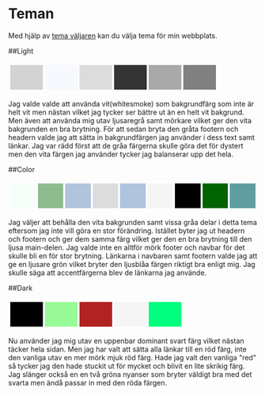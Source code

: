 
Teman
===============================

Med hjälp av [tema väljaren](theme-selector) kan du välja tema för min webbplats.

##Light

<table style="border-spacing: 4px; border-collapse: separate">
<tbody><tr>
<td style="height: 50px; width: 50px; background-color: LIGHTGREY">
</td><td style="height: 50px; width: 50px; background-color: GHOSTWHITE">
</td><td style="height: 50px; width: 50px; background-color: GAINSBORO">
</td><td style="height: 50px; width: 50px; background-color: #333">
</td><td style="height: 50px; width: 50px; background-color: darkgray">
</td><td style="height: 50px; width: 50px; background-color: gray">
</td></tr>
</tbody></table>


Jag valde valde att använda vit(whitesmoke) som bakgrundfärg som inte är helt vit men nästan vilket jag tycker ser bättre ut än en helt vit bakgrund. Men även att använda mig utav ljusaregrå samt mörkare vilket ger den vita bakgrunden en bra brytning. För att sedan bryta den gråta footern och headern valde jag att sätta in bakgrundfärgen jag använder i dess text samt länkar. Jag var rädd först att de gråa färgerna skulle göra det för dystert men den vita färgen jag använder tycker jag balanserar upp det hela.


##Color

<table style="border-spacing: 4px; border-collapse: separate">
<tbody><tr>
<td style="height: 50px; width: 50px; background-color: #f5fffa">
</td><td style="height: 50px; width: 50px; background-color: DARKSEAGREEN">
</td><td style="height: 50px; width: 50px; background-color: LIGHTSTEELBLUE">
</td><td style="height: 50px; width: 50px; background-color: GAINSBORO">
</td><td style="height: 50px; width: 50px; background-color: LIGHTSTEELBLUE">
</td><td style="height: 50px; width: 50px; background-color: whitesmoke">
</td><td style="height: 50px; width: 50px; background-color: black">
</td><td style="height: 50px; width: 50px; background-color: darkgreen">
</td><td style="height: 50px; width: 50px; background-color: CADETBLUE">
</td></tr>
</tbody></table>

Jag väljer att behålla den vita bakgrunden samt vissa gråa delar i detta tema eftersom jag inte vill göra en stor förändring. Istället byter jag ut headern och footern och ger dem samma färg vilket ger den en bra brytning till den ljusa main-delen. Jag valde inte en alltför mörk footer och navbar för det skulle bli en för stor brytning. Länkarna i navbaren samt footern valde jag att ge en ljusare grön vilket bryter den ljusblåa färgen riktigt bra enligt mig. Jag skulle säga att accentfärgerna blev de länkarna jag använde.

##Dark

<table style="border-spacing: 4px; border-collapse: separate">
<tbody><tr>
<td style="height: 50px; width: 50px; background-color: black">
</td><td style="height: 50px; width: 50px; background-color: palegreen">
</td><td style="height: 50px; width: 50px; background-color: FIREBRICK">
</td><td style="height: 50px; width: 50px; background-color: whitesmoke">
</td><td style="height: 50px; width: 50px; background-color: SPRINGGREEN">
</td></tr>
</tbody></table>

Nu använder jag mig utav en uppenbar dominant svart färg vilket nästan täcker hela sidan. Men jag har valt att sätta alla länkar till en röd färg, inte den vanliga utav en mer mörk mjuk röd färg. Hade jag valt den vanliga "red" så tycker jag den hade stuckit ut för mycket och blivit en lite skrikig färg. Jag slänger också en en två gröna nyanser som bryter väldigt bra med det svarta men ändå passar in med den röda färgen.
